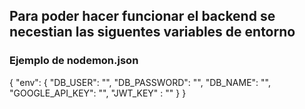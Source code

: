 ## Para poder hacer funcionar el backend se necestian las siguentes variables de entorno

### Ejemplo de nodemon.json

{
    "env": {
        "DB_USER": "",
        "DB_PASSWORD": "",
        "DB_NAME": "",
        "GOOGLE_API_KEY": "",
        "JWT_KEY" : ""
    }
}
